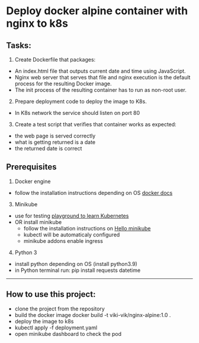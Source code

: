 # Deploy docker alpine container with nginx to k8s
## Tasks:
1. Create Dockerfile that packages:
 * An index.html file that outputs current date and time using JavaScript.
 * Nginx web server that serves that file and nginx execution is the default process for the resulting Docker image.
 * The init process of the resulting container has to run as non-root user.
2. Prepare deployment code to deploy the image to K8s.
 * In K8s network the service should listen on port 80
3. Create a test script that verifies that container works as expected:
 * the web page is served correctly
 * what is getting returned is a date
 * the returned date is correct

## Prerequisites
1. Docker engine
* follow the installation instructions depending on OS [docker docs](https://docs.docker.com/engine/install/)
3. Minikube
* use for testing [playground to learn Kubernetes](https://labs.play-with-k8s.com/)
* OR install minikube
  * follow the installation instructions on [Hello minikube](https://kubernetes.io/docs/tutorials/hello-minikube/)
  * kubectl will be automaticaly configured
  * minikube addons enable ingress
4. Python 3
* install python depending on OS (install python3.9)
* in Python terminal run: pip install requests datetime

-----------------------------------------------------------
## How to use this project:
* clone the project from the repository
* build the docker image
  docker build -t viki-vik/nginx-alpine:1.0 .
* deploy the image to k8s
* kubectl apply -f deployment.yaml
* open minikube dashboard to check the pod


